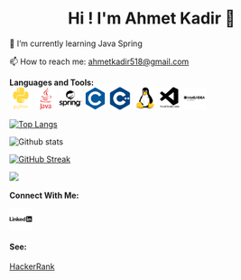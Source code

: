 <h1 align="center"> Hi ! I'm Ahmet Kadir 👋 </h1>

🌱 I’m currently learning Java Spring

📫 How to reach me: ahmetkadir518@gmail.com

**Languages and Tools:**  
<code><img src="https://raw.githubusercontent.com/devicons/devicon/master/icons/python/python-plain-wordmark.svg" alt="Python" width="40" height="40"/></code>
<code><img src="https://raw.githubusercontent.com/devicons/devicon/master/icons/java/java-plain-wordmark.svg" alt="java" width="40" height="40"/></code>
<code><img src="https://raw.githubusercontent.com/devicons/devicon/master/icons/spring/spring-plain-wordmark.svg" alt="java-spring" width="40" height="40"/></code>
<code><img src="https://raw.githubusercontent.com/devicons/devicon/master/icons/c/c-plain.svg" alt="c" width="40" height="40"/></code>
<code><img src="https://raw.githubusercontent.com/devicons/devicon/master/icons/cplusplus/cplusplus-plain.svg" alt="cpp" width="40" height="40"/></code>
<code><img src="https://raw.githubusercontent.com/devicons/devicon/master/icons/linux/linux-original.svg" alt="linux" width="40" height="40"/></code>
<code><img src="https://raw.githubusercontent.com/devicons/devicon/master/icons/vscode/vscode-plain-wordmark.svg" alt="vscode" width="40" height="40"/></code>
<code><img src="https://raw.githubusercontent.com/devicons/devicon/master/icons/intellij/intellij-plain-wordmark.svg" alt="intellij" width="40" height="40"/></code>

[![Top Langs](https://github-readme-stats.vercel.app/api/top-langs/?username=AhmetKadir&layout=compact&hide=html,css,Javascript)](https://github.com/anuraghazra/github-readme-stats)

![Github stats](https://github-readme-stats.vercel.app/api?username=AhmetKadir&hide=prs,issues&theme=yeblu&show_icons=true&count_private=true)

[![GitHub Streak](https://github-readme-streak-stats.herokuapp.com?user=AhmetKadir&theme=monokai&date_format=j%20M%5B%20Y%5D)](https://git.io/streak-stats)

![](http://github-profile-summary-cards.vercel.app/api/cards/profile-details?username=AhmetKadir&theme=nord_bright) 
<!---![](https://activity-graph.herokuapp.com/graph?username=AhmetKadir&theme=react-dark&area=true)-
<p align="left"> <a href="https://github.com/ryo-ma/github-profile-trophy"><img src="https://github-profile-trophy.vercel.app/?username=AhmetKadir" alt="AhmetKadir" /></a> </p> -->

**Connect With Me:**

<a href="https://www.linkedin.com/in/ahmet-kadir-aksu/" target="blank"><img align="center" src="https://raw.githubusercontent.com/devicons/devicon/master/icons/linkedin/linkedin-plain-wordmark.svg" alt="Ahmet-Kadir" height="40" width="40" /></a>

<h4 > See: </h4>

<a href="https://www.hackerrank.com/ahmetkadir518" target="blank">HackerRank</a>

<!-- ![](https://komarev.com/ghpvc/?username=AhmetKadir) -->


<!--
**AhmetKadir/AhmetKadir** is a ✨ _special_ ✨ repository because its `README.md` (this file) appears on your GitHub profile.

Here are some ideas to get you started:

- 🔭 I’m currently working on ...
- 🌱 I’m currently learning ...
- 👯 I’m looking to collaborate on ...
- 🤔 I’m looking for help with ...
- 💬 Ask me about ...
- 📫 How to reach me: ...
- 😄 Pronouns: ...
- ⚡ Fun fact: ...
-->
